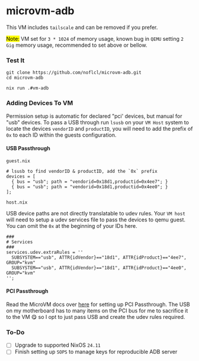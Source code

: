 # microvm-adb

This VM includes `tailscale` and can be removed if you prefer.

<mark>Note:</mark> VM set for `3 * 1024` of memory usage, known bug in `QEMU` setting `2 Gig` memory usage, recommended to set above or bellow.

### Test It

```
git clone https://github.com/noflcl/microvm-adb.git
cd microvm-adb

nix run .#vm-adb
```

### Adding Devices To VM

Permission setup is automatic for declared "pci' devices, but manual for "usb" devices. To pass a USB through run `lsusb` on your `VM Host` system to locate the devices `vendorID` and `productID`, you will need to add the prefix of `0x` to each ID within the guests configuration.

#### USB Passthrough

`guest.nix`
```
# lsusb to find vendorID & productID, add the `0x` prefix
devices = [
  { bus = "usb"; path = "vendorid=0x18d1,productid=0x4ee7"; }
  { bus = "usb"; path = "vendorid=0x18d1,productid=0x4ee0"; }
];

```

`host.nix`

USB device paths are not directly translatable to udev rules. Your `VM host` will need to setup a udev services file to pass the devices to qemu guest. You can omit the `0x` at the beginning of your IDs here.

```
###
# Services
###
services.udev.extraRules = ''
  SUBSYSTEM=="usb", ATTR{idVendor}=="18d1", ATTR{idProduct}=="4ee7", GROUP="kvm"
  SUBSYSTEM=="usb", ATTR{idVendor}=="18d1", ATTR{idProduct}=="4ee0", GROUP="kvm"
'';
```

#### PCI Passthrough

Read the MicroVM docs over [here](https://github.com/astro/microvm.nix/blob/main/doc/src/devices.md) for setting up PCI Passthrough. The USB on my motherboard has to many items on the PCI bus for me to sacrifice it to the VM 😋 so I opt to just pass USB and create the udev rules required.

### To-Do

  - [ ] Upgrade to supported NixOS `24.11`
  - [ ] Finish setting up `SOPS` to manage keys for reproducible ADB server
